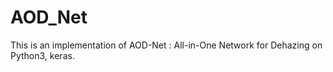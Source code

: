 # AOD_Net
This is an implementation of AOD-Net : All-in-One Network for Dehazing on Python3, keras.
